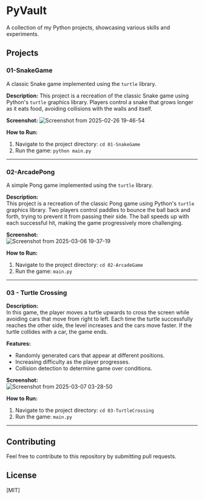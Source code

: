 # PyVault

A collection of my Python projects, showcasing various skills and experiments.

## Projects

### 01-SnakeGame

A classic Snake game implemented using the `turtle` library.

**Description:**
This project is a recreation of the classic Snake game using Python's `turtle` graphics library. Players control a snake that grows longer as it eats food, avoiding collisions with the walls and itself.

**Screenshot:**
![Screenshot from 2025-02-26 19-46-54](https://github.com/user-attachments/assets/0b5daf21-83f8-4020-bd8a-276037bfe03c)

**How to Run:**
1. Navigate to the project directory: `cd 01-SnakeGame`
2. Run the game: `python main.py` 

---

### 02-ArcadePong

A simple Pong game implemented using the `turtle` library.

**Description:**  
This project is a recreation of the classic Pong game using Python's `turtle` graphics library. Two players control paddles to bounce the ball back and forth, trying to prevent it from passing their side. The ball speeds up with each successful hit, making the game progressively more challenging.

**Screenshot:**  
![Screenshot from 2025-03-06 19-37-19](https://github.com/user-attachments/assets/ab1b1a1b-1322-4dc2-a157-70c112dcde81)


**How to Run:**  
1. Navigate to the project directory: `cd 02-ArcadeGame`  
2. Run the game: `main.py` 
---

### 03 - Turtle Crossing

**Description:**  
In this game, the player moves a turtle upwards to cross the screen while avoiding cars that move from right to left. Each time the turtle successfully reaches the other side, the level increases and the cars move faster. If the turtle collides with a car, the game ends.

**Features:**

- Randomly generated cars that appear at different positions.
- Increasing difficulty as the player progresses.
- Collision detection to determine game over conditions.

**Screenshot:**  
![Screenshot from 2025-03-07 03-28-50](https://github.com/user-attachments/assets/658f47e4-c573-437a-8890-058bd39a908c)


**How to Run:**  
1. Navigate to the project directory: `cd 03-TurtleCrossing`  
2. Run the game: `main.py` 
---


## Contributing

Feel free to contribute to this repository by submitting pull requests.

## License

[MIT]
